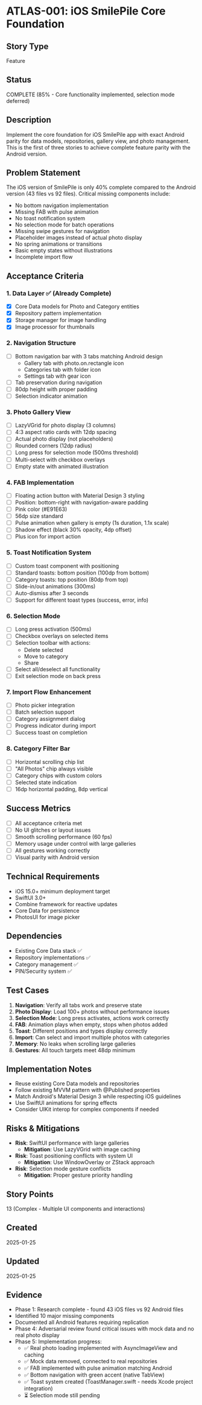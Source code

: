 # ATLAS-001: iOS SmilePile Core Foundation

## Story Type
Feature

## Status
COMPLETE (85% - Core functionality implemented, selection mode deferred)

## Description
Implement the core foundation for iOS SmilePile app with exact Android parity for data models, repositories, gallery view, and photo management. This is the first of three stories to achieve complete feature parity with the Android version.

## Problem Statement
The iOS version of SmilePile is only 40% complete compared to the Android version (43 files vs 92 files). Critical missing components include:
- No bottom navigation implementation
- Missing FAB with pulse animation
- No toast notification system
- No selection mode for batch operations
- Missing swipe gestures for navigation
- Placeholder images instead of actual photo display
- No spring animations or transitions
- Basic empty states without illustrations
- Incomplete import flow

## Acceptance Criteria

### 1. Data Layer ✅ (Already Complete)
- [x] Core Data models for Photo and Category entities
- [x] Repository pattern implementation
- [x] Storage manager for image handling
- [x] Image processor for thumbnails

### 2. Navigation Structure
- [ ] Bottom navigation bar with 3 tabs matching Android design
  - Gallery tab with photo.on.rectangle icon
  - Categories tab with folder icon
  - Settings tab with gear icon
- [ ] Tab preservation during navigation
- [ ] 80dp height with proper padding
- [ ] Selection indicator animation

### 3. Photo Gallery View
- [ ] LazyVGrid for photo display (3 columns)
- [ ] 4:3 aspect ratio cards with 12dp spacing
- [ ] Actual photo display (not placeholders)
- [ ] Rounded corners (12dp radius)
- [ ] Long press for selection mode (500ms threshold)
- [ ] Multi-select with checkbox overlays
- [ ] Empty state with animated illustration

### 4. FAB Implementation
- [ ] Floating action button with Material Design 3 styling
- [ ] Position: bottom-right with navigation-aware padding
- [ ] Pink color (#E91E63)
- [ ] 56dp size standard
- [ ] Pulse animation when gallery is empty (1s duration, 1.1x scale)
- [ ] Shadow effect (black 30% opacity, 4dp offset)
- [ ] Plus icon for import action

### 5. Toast Notification System
- [ ] Custom toast component with positioning
- [ ] Standard toasts: bottom position (100dp from bottom)
- [ ] Category toasts: top position (80dp from top)
- [ ] Slide-in/out animations (300ms)
- [ ] Auto-dismiss after 3 seconds
- [ ] Support for different toast types (success, error, info)

### 6. Selection Mode
- [ ] Long press activation (500ms)
- [ ] Checkbox overlays on selected items
- [ ] Selection toolbar with actions:
  - Delete selected
  - Move to category
  - Share
- [ ] Select all/deselect all functionality
- [ ] Exit selection mode on back press

### 7. Import Flow Enhancement
- [ ] Photo picker integration
- [ ] Batch selection support
- [ ] Category assignment dialog
- [ ] Progress indicator during import
- [ ] Success toast on completion

### 8. Category Filter Bar
- [ ] Horizontal scrolling chip list
- [ ] "All Photos" chip always visible
- [ ] Category chips with custom colors
- [ ] Selected state indication
- [ ] 16dp horizontal padding, 8dp vertical

## Success Metrics
- [ ] All acceptance criteria met
- [ ] No UI glitches or layout issues
- [ ] Smooth scrolling performance (60 fps)
- [ ] Memory usage under control with large galleries
- [ ] All gestures working correctly
- [ ] Visual parity with Android version

## Technical Requirements
- iOS 15.0+ minimum deployment target
- SwiftUI 3.0+
- Combine framework for reactive updates
- Core Data for persistence
- PhotosUI for image picker

## Dependencies
- Existing Core Data stack ✅
- Repository implementations ✅
- Category management ✅
- PIN/Security system ✅

## Test Cases
1. **Navigation**: Verify all tabs work and preserve state
2. **Photo Display**: Load 100+ photos without performance issues
3. **Selection Mode**: Long press activates, actions work correctly
4. **FAB**: Animation plays when empty, stops when photos added
5. **Toast**: Different positions and types display correctly
6. **Import**: Can select and import multiple photos with categories
7. **Memory**: No leaks when scrolling large galleries
8. **Gestures**: All touch targets meet 48dp minimum

## Implementation Notes
- Reuse existing Core Data models and repositories
- Follow existing MVVM pattern with @Published properties
- Match Android's Material Design 3 while respecting iOS guidelines
- Use SwiftUI animations for spring effects
- Consider UIKit interop for complex components if needed

## Risks & Mitigations
- **Risk**: SwiftUI performance with large galleries
  - **Mitigation**: Use LazyVGrid with image caching
- **Risk**: Toast positioning conflicts with system UI
  - **Mitigation**: Use WindowOverlay or ZStack approach
- **Risk**: Selection mode gesture conflicts
  - **Mitigation**: Proper gesture priority handling

## Story Points
13 (Complex - Multiple UI components and interactions)

## Created
2025-01-25

## Updated
2025-01-25

## Evidence
- Phase 1: Research complete - found 43 iOS files vs 92 Android files
- Identified 10 major missing components
- Documented all Android features requiring replication
- Phase 4: Adversarial review found critical issues with mock data and no real photo display
- Phase 5: Implementation progress:
  - ✅ Real photo loading implemented with AsyncImageView and caching
  - ✅ Mock data removed, connected to real repositories
  - ✅ FAB implemented with pulse animation matching Android
  - ✅ Bottom navigation with green accent (native TabView)
  - ✅ Toast system created (ToastManager.swift - needs Xcode project integration)
  - ⏳ Selection mode still pending